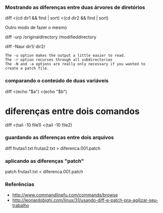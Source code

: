 ### Mostrando as diferenças entre duas árvores de diretórios

diff <(cd dir1 && find | sort) <(cd dir2 && find | sort)

Outro modo de fazer o mesmo

diff -urp /originaldirectory /modifieddirectory


diff -Naur dir1/ dir2/

    The -u option makes the output a little easier to read.
    The -r option recurses through all subdirectories
    The -N and -a options are really only necessary if you wanted to create a patch file.

### comparando o conteúdo de duas variáveis

diff <(echo "$a") <(echo "$b")

# diferenças entre dois comandos
diff <(tail -10 file1) <(tail -10 file2)

### guardando as diferenças entre dois arquivos

diff frutas1.txt frutas2.txt > diferenca.001.patch

### aplicando as diferenças "patch"

patch frutas1.txt < diferenca.001.patch

### Referências
* http://www.commandlinefu.com/commands/browse
* http://leonardobighi.com/linux/31/usando-diff-e-patch-pra-agilizar-seu-trabalho

